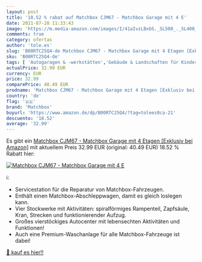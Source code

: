 ```yaml
---
layout: post
title: '18.52 % rabat auf Matchbox CJM67 - Matchbox Garage mit 4 E'
date: 2021-07-28 11:33:43
image: 'https://m.media-amazon.com/images/I/41aIvzLBxbS._SL500_._SL400_.jpg'
comments: true
category: ofertas
author: 'tole.es'
slug: 'B00RTC25Q4-de Matchbox CJM67 - Matchbox Garage mit 4 Etagen [Exklusiv...'
sku: 'B00RTC25Q4-de'
tags: [ 'Autogaragen & -werkstätten','Gebäude & Landschaften für Kinderspielfiguren & -fahrzeuge','Kinderspielfiguren & -fahrzeuge','Spielzeug','Zubehör für Kinderspielfiguren & -fahrzeuge','matchbox', ]
actualPrice: 32.99 EUR
currency: EUR
price: 32.99
comparePrice: 40.49 EUR
prodname: 'Matchbox CJM67 - Matchbox Garage mit 4 Etagen [Exklusiv bei Amazon]'
country: 'de'
flag: '🇩🇪'
brand: 'Matchbox'
buyurl: 'https://www.amazon.de/dp/B00RTC25Q4/?tag=tolees0ca-21'
descuento: '18.52'
average: '32.99'
---
```


Es gibt ein [Matchbox CJM67 - Matchbox Garage mit 4 Etagen [Exklusiv bei Amazon]](https://www.amazon.de/dp/B00RTC25Q4/?tag=tolees0ca-21) mit aktuellem Preis 32.99 EUR (original: 40.49 EUR) 18.52 % Rabatt hier:

[![Matchbox CJM67 - Matchbox Garage mit 4 E](https://m.media-amazon.com/images/I/41aIvzLBxbS._SL500_._SL400_.jpg)](https://www.amazon.de/dp/B00RTC25Q4/?tag=tolees0ca-21)

ℹ️:

- Servicestation für die Reparatur von Matchbox-Fahrzeugen.
- Enthält einen Matchbox-Abschleppwagen, damit es gleich loslegen kann.
- Vier Stockwerke mit Aktivitäten: spiralförmiges Rampenteil, Zapfsäule, Kran, Strecken und funktionierender Aufzug.
- Großes vierstöckiges Autocenter mit lebensechten Aktivitäten und Funktionen!
- Auch eine Premium-Waschanlage für alle Matchbox-Fahrzeuge ist dabei!

[🛒 kauf es hier!!](https://www.amazon.de/dp/B00RTC25Q4/?tag=tolees0ca-21)
